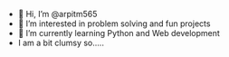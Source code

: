 - 👋 Hi, I’m @arpitm565
- 👀 I’m interested in problem solving and fun projects
- 🌱 I’m currently learning Python and Web development
- I am a bit clumsy so.....
<!---
arpitm565/arpitm565 is a ✨ special ✨ repository because its `README.md` (this file) appears on your GitHub profile.
You can click the Preview link to take a look at your changes.
--->
